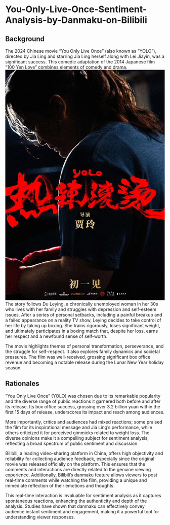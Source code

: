 # You-Only-Live-Once-Sentiment-Analysis-by-Danmaku-on-Bilibili

## Background
The 2024 Chinese movie “You Only Live Once” (also known as “YOLO”), directed by Jia Ling and starring Jia Ling herself along with Lei Jiayin, was a significant success. This comedic adaptation of the 2014 Japanese film “100 Yen Love” combines elements of comedy and drama. 
![YOLO Movie Poster](YOLO_movie_poster.jpeg)
The story follows Du Leying, a chronically unemployed woman in her 30s who lives with her family and struggles with depression and self-esteem issues. After a series of personal setbacks, including a painful breakup and a failed appearance on a reality TV show, Leying decides to take control of her life by taking up boxing. She trains rigorously, loses significant weight, and ultimately participates in a boxing match that, despite her loss, earns her respect and a newfound sense of self-worth.

The movie highlights themes of personal transformation, perseverance, and the struggle for self-respect. It also explores family dynamics and societal pressures. The film was well-received, grossing significant box office revenue and becoming a notable release during the Lunar New Year holiday season.

## Rationales
“You Only Live Once” (YOLO) was chosen due to its remarkable popularity and the diverse range of public reactions it garnered both before and after its release. Its box office success, grossing over 3.2 billion yuan within the first 15 days of release, underscores its impact and reach among audiences. 

More importantly, critics and audiences had mixed reactions; some praised the film for its inspirational message and Jia Ling’s performance, while others criticized it for perceived gimmicks related to weight loss. The diverse opinions make it a compelling subject for sentiment analysis, reflecting a broad spectrum of public sentiment and discussion.

Bilibili, a leading video-sharing platform in China, offers high objectivity and reliability for collecting audience feedback, especially since the original movie was released officially on the platform. This ensures that the comments and interactions are directly related to the genuine viewing experience. Additionally, Bilibili’s danmaku feature allows viewers to post real-time comments while watching the film, providing a unique and immediate reflection of their emotions and thoughts. 

This real-time interaction is invaluable for sentiment analysis as it captures spontaneous reactions, enhancing the authenticity and depth of the analysis. Studies have shown that danmaku can effectively convey audience instant sentiment and engagement, making it a powerful tool for understanding viewer responses.
